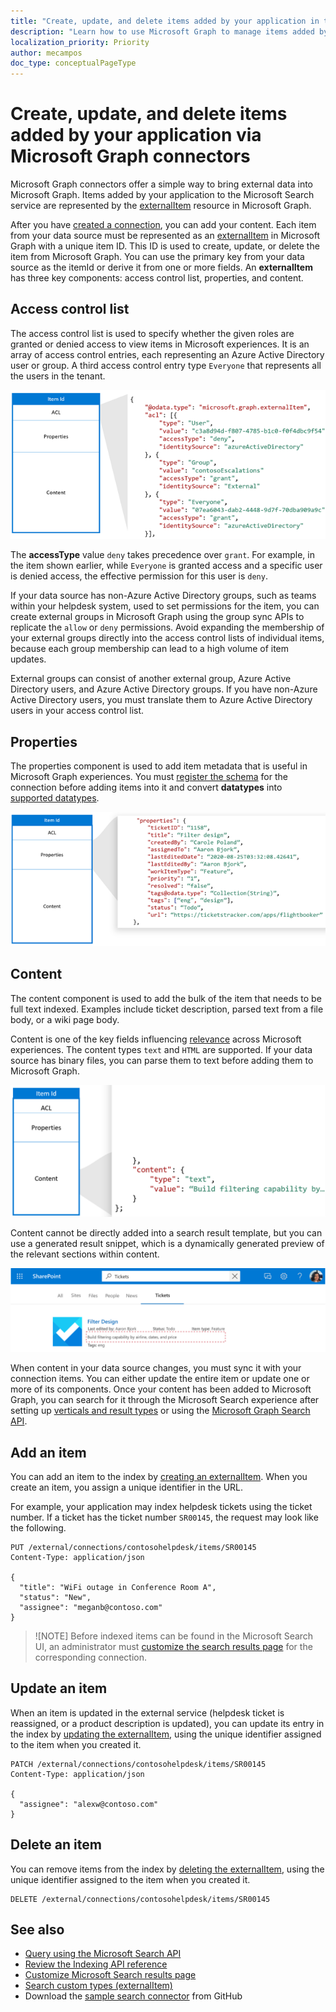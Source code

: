 ```yaml
---
title: "Create, update, and delete items added by your application in the Microsoft Graph connection"
description: "Learn how to use Microsoft Graph to manage items added by your application to the Microsoft Search service"
localization_priority: Priority
author: mecampos
doc_type: conceptualPageType
---
```

<!---<author of this doc: rsamai>--->

# Create, update, and delete items added by your application via Microsoft Graph connectors

Microsoft Graph connectors offer a simple way to bring external data into Microsoft Graph. Items added by your application to the Microsoft Search service are represented by the [externalItem](/graph/api/resources/externalitem?view=graph-rest-beta&preserve-view=true) resource in Microsoft Graph.

After you have [created a connection](../api-reference/beta/api/external-post-connections.md), you can add your content. Each item from your data source must be represented as an [externalItem](/graph/api/resources/externalitem?view=graph-rest-beta&preserve-view=true) in Microsoft Graph with a unique item ID. This ID is used to create, update, or delete the item from Microsoft Graph. You can use the primary key from your data source as the itemId or derive it from one or more fields. An **externalItem** has three key components: access control list, properties, and content.

## Access control list

The access control list is used to specify whether the given roles are granted or denied access to view items in Microsoft experiences. It is an array of access control entries, each representing an Azure Active Directory user or group. A third access control entry type `Everyone` that represents all the users in the tenant.

![An example access control list](./images/connectors-images/connecting-external-content-manage-items-acl.png)

The **accessType** value `deny` takes precedence over `grant`. For example, in the item shown earlier, while `Everyone` is granted access and a specific user is denied access, the effective permission for this user is `deny`.

If your data source has non-Azure Active Directory groups, such as teams within your helpdesk system, used to set permissions for the item, you can create external groups in Microsoft Graph using the group sync APIs to replicate the `allow` or `deny` permissions. Avoid expanding the membership of your external groups directly into the access control lists of individual items, because each group membership can lead to a high volume of item updates.

External groups can consist of another external group, Azure Active Directory users, and Azure Active Directory groups. If you have non-Azure Active Directory users, you must translate them to Azure Active Directory users in your access control list.

## Properties

The properties component is used to add item metadata that is useful in Microsoft Graph experiences. You must [register the schema](./connecting-external-content-manage-schema.md) for the connection before adding items into it and convert **datatypes** into [supported datatypes](/graph/api/resources/property?view=graph-rest-beta&preserve-view=true).

![An example property component](./images/connectors-images/connecting-external-content-manage-items-1.png)

## Content

The content component is used to add the bulk of the item that needs to be full text indexed. Examples include ticket description, parsed text from a file body, or a wiki page body.

Content is one of the key fields influencing [relevance](./connecting-external-content-manage-schema.md#relevance) across Microsoft experiences. The content types `text` and `HTML` are supported. If your data source has binary files, you can parse them to text before adding them to Microsoft Graph.

![An example content component](./images/connectors-images/connecting-external-content-manage-items-2.png)

Content cannot be directly added into a search result template, but you can use a generated result snippet, which is a dynamically generated preview of the relevant sections within content.

![A screenshot of a search result template](./images/connectors-images/connecting-external-content-manage-items-3.svg)

When content in your data source changes, you must sync it with your connection items. You can either update the entire item or update one or more of its components. Once your content has been added to Microsoft Graph, you can search for it through the Microsoft Search experience after setting up [verticals and result types](/MicrosoftSearch/customize-search-page) or using the [Microsoft Graph Search API](/graph/api/resources/search-api-overview?view=graph-rest-beta&preserve-view=true).

## Add an item

You can add an item to the index by [creating an externalItem](/graph/api/externalconnection-put-items?view=graph-rest-beta&preserve-view=true). When you create an item, you assign a unique identifier in the URL.

For example, your application may index helpdesk tickets using the ticket number. If a ticket has the ticket number `SR00145`, the request may look like the following.

```http
PUT /external/connections/contosohelpdesk/items/SR00145
Content-Type: application/json

{
  "title": "WiFi outage in Conference Room A",
  "status": "New",
  "assignee": "meganb@contoso.com"
}
```

> ![NOTE]
> Before indexed items can be found in the Microsoft Search UI, an administrator must [customize the search results page](/MicrosoftSearch/configure-connector#next-steps-customize-the-search-results-page) for the corresponding connection.

## Update an item

When an item is updated in the external service (helpdesk ticket is reassigned, or a product description is updated), you can update its entry in the index by [updating the externalItem](/graph/api/externalitem-update?view=graph-rest-beta&preserve-view=true), using the unique identifier assigned to the item when you created it.

```http
PATCH /external/connections/contosohelpdesk/items/SR00145
Content-Type: application/json

{
  "assignee": "alexw@contoso.com"
}
```

## Delete an item

You can remove items from the index by [deleting the externalItem](/graph/api/externalitem-delete?view=graph-rest-beta&preserve-view=true), using the unique identifier assigned to the item when you created it.

```http
DELETE /external/connections/contosohelpdesk/items/SR00145
```

## See also

- [Query using the Microsoft Search API](search-concept-overview.md#why-use-the-microsoft-search-api)
- [Review the Indexing API reference](/graph/api/resources/indexing-api-overview?view=graph-rest-beta&preserve-view=true)
- [Customize Microsoft Search results page](/MicrosoftSearch/customize-search-page)
- [Search custom types (externalItem)](search-concept-custom-types.md)
- Download the [sample search connector](https://github.com/microsoftgraph/msgraph-search-connector-sample) from GitHub